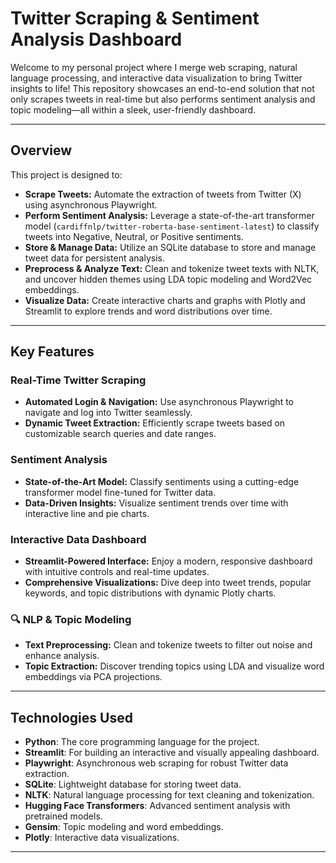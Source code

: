 # Twitter Scraping & Sentiment Analysis Dashboard

Welcome to my personal project where I merge web scraping, natural language processing, and interactive data visualization to bring Twitter insights to life! This repository showcases an end-to-end solution that not only scrapes tweets in real-time but also performs sentiment analysis and topic modeling—all within a sleek, user-friendly dashboard.

---

## Overview

This project is designed to:

- **Scrape Tweets:** Automate the extraction of tweets from Twitter (X) using asynchronous Playwright.
- **Perform Sentiment Analysis:** Leverage a state-of-the-art transformer model (`cardiffnlp/twitter-roberta-base-sentiment-latest`) to classify tweets into Negative, Neutral, or Positive sentiments.
- **Store & Manage Data:** Utilize an SQLite database to store and manage tweet data for persistent analysis.
- **Preprocess & Analyze Text:** Clean and tokenize tweet texts with NLTK, and uncover hidden themes using LDA topic modeling and Word2Vec embeddings.
- **Visualize Data:** Create interactive charts and graphs with Plotly and Streamlit to explore trends and word distributions over time.

---

## Key Features

### Real-Time Twitter Scraping
- **Automated Login & Navigation:** Use asynchronous Playwright to navigate and log into Twitter seamlessly.
- **Dynamic Tweet Extraction:** Efficiently scrape tweets based on customizable search queries and date ranges.

### Sentiment Analysis
- **State-of-the-Art Model:** Classify sentiments using a cutting-edge transformer model fine-tuned for Twitter data.
- **Data-Driven Insights:** Visualize sentiment trends over time with interactive line and pie charts.

### Interactive Data Dashboard
- **Streamlit-Powered Interface:** Enjoy a modern, responsive dashboard with intuitive controls and real-time updates.
- **Comprehensive Visualizations:** Dive deep into tweet trends, popular keywords, and topic distributions with dynamic Plotly charts.

### 🔍 NLP & Topic Modeling
- **Text Preprocessing:** Clean and tokenize tweets to filter out noise and enhance analysis.
- **Topic Extraction:** Discover trending topics using LDA and visualize word embeddings via PCA projections.

---

## Technologies Used

- **Python**: The core programming language for the project.
- **Streamlit**: For building an interactive and visually appealing dashboard.
- **Playwright**: Asynchronous web scraping for robust Twitter data extraction.
- **SQLite**: Lightweight database for storing tweet data.
- **NLTK**: Natural language processing for text cleaning and tokenization.
- **Hugging Face Transformers**: Advanced sentiment analysis with pretrained models.
- **Gensim**: Topic modeling and word embeddings.
- **Plotly**: Interactive data visualizations.

---
